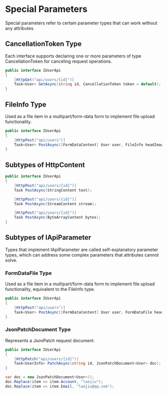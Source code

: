 ﻿# Special Parameters

Special parameters refer to certain parameter types that can work without any attributes.

## CancellationToken Type

Each interface supports declaring one or more parameters of type CancellationToken for canceling request operations.

```csharp
public interface IUserApi
{
    [HttpGet("api/users/{id}")]
    Task<User> GetAsync(string id, CancellationToken token = default); 
}
```

## FileInfo Type

Used as a file item in a multipart/form-data form to implement file upload functionality.

```csharp
public interface IUserApi
{
    [HttpPost("api/users")] 
    Task<User> PostAsync([FormDataContent] User user, FileInfo headImage);
}
```

## Subtypes of HttpContent

```csharp
public interface IUserApi
{
    [HttpPost("api/users/{id}")]
    Task PostAsync(StringContent text);

    [HttpPost("api/users/{id}")]
    Task PostAsync(StreamContent stream);

    [HttpPost("api/users/{id}")]
    Task PostAsync(ByteArrayContent bytes);
}
```

## Subtypes of IApiParameter

Types that implement IApiParameter are called self-explanatory parameter types, which can address some complex parameters that attributes cannot solve.

### FormDataFile Type

Used as a file item in a multipart/form-data form to implement file upload functionality, equivalent to the FileInfo type.

```csharp
public interface IUserApi
{
    [HttpPost("api/users")] 
    Task<User> PostAsync([FormDataContent] User user, FormDataFile headImage);
}
```

### JsonPatchDocument Type

Represents a JsonPatch request document.

```csharp
public interface IUserApi
{
    [HttpPatch("api/users/{id}")]
    Task<UserInfo> PatchAsync(string id, JsonPatchDocument<User> doc);
}

var doc = new JsonPatchDocument<User>();
doc.Replace(item => item.Account, "laojiu");
doc.Replace(item => item.Email, "laojiu@qq.com");
```
